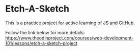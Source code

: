# Etch-A-Sketch
This is a practice project for active learning of JS and GitHub.

Follow the link below for more details:
https://www.theodinproject.com/courses/web-development-101/lessons/etch-a-sketch-project
